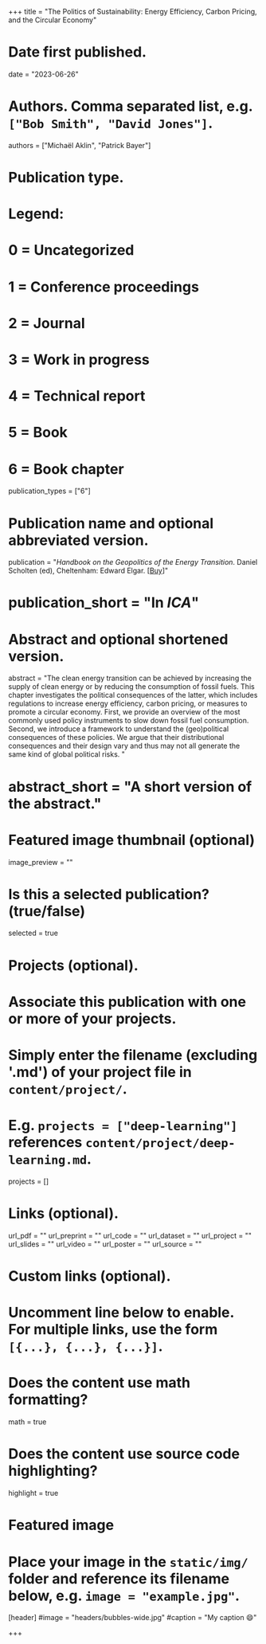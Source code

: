 +++
title = "The Politics of Sustainability: Energy Efficiency, Carbon Pricing, and the Circular Economy"


# Date first published.
date = "2023-06-26"

# Authors. Comma separated list, e.g. `["Bob Smith", "David Jones"]`.
authors = ["Michaël Aklin", "Patrick Bayer"]

# Publication type.
# Legend:
# 0 = Uncategorized
# 1 = Conference proceedings
# 2 = Journal
# 3 = Work in progress
# 4 = Technical report
# 5 = Book
# 6 = Book chapter
publication_types = ["6"]

# Publication name and optional abbreviated version.
publication = "*Handbook on the Geopolitics of the Energy Transition*. Daniel Scholten (ed), Cheltenham: Edward Elgar. [[Buy](https://www.e-elgar.com/shop/gbp/handbook-on-the-geopolitics-of-the-energy-transition-9781800370425.html)]"


# publication_short = "In *ICA*"

# Abstract and optional shortened version.
abstract = "The clean energy transition can be achieved by increasing the supply of clean energy or by reducing the consumption of fossil fuels. This chapter investigates the political consequences of the latter, which includes regulations to increase energy efficiency, carbon pricing, or measures to promote a circular economy. First, we provide an overview of the most commonly used policy instruments to slow down fossil fuel consumption. Second, we introduce a framework to understand the (geo)political consequences of these policies. We argue that their distributional consequences and their design vary and thus may not all generate the same kind of global political risks. "

# abstract_short = "A short version of the abstract."

# Featured image thumbnail (optional)
image_preview = ""

# Is this a selected publication? (true/false)
selected = true

# Projects (optional).
#   Associate this publication with one or more of your projects.
#   Simply enter the filename (excluding '.md') of your project file in `content/project/`.
#   E.g. `projects = ["deep-learning"]` references `content/project/deep-learning.md`.
projects = []

# Links (optional).
url_pdf = ""
url_preprint = ""
url_code = ""
url_dataset = ""
url_project = ""
url_slides = ""
url_video = ""
url_poster = ""
url_source = ""

# Custom links (optional).
#   Uncomment line below to enable. For multiple links, use the form `[{...}, {...}, {...}]`.

# Does the content use math formatting?
math = true

# Does the content use source code highlighting?
highlight = true

# Featured image
# Place your image in the `static/img/` folder and reference its filename below, e.g. `image = "example.jpg"`.
[header]
#image = "headers/bubbles-wide.jpg"
#caption = "My caption 😄"

+++

